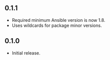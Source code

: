 ## 0.1.1

- Required minimum Ansible version is now 1.8.
- Uses wildcards for package minor versions.

## 0.1.0

- Initial release.
